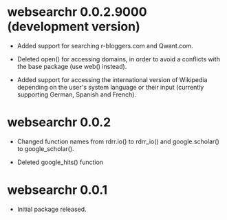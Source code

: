 # websearchr 0.0.2.9000 (development version)

* Added support for searching r-bloggers.com and Qwant.com.

* Deleted open() for accessing domains, in order to avoid a conflicts with the base package (use web() instead).

* Added support for accessing the international version of Wikipedia depending on the user's system language or their input (currently supporting German, Spanish and French).


# websearchr 0.0.2

* Changed function names from rdrr.io() to rdrr_io() and google.scholar() to google_scholar().

* Deleted google_hits() function


# websearchr 0.0.1

* Initial package released.
